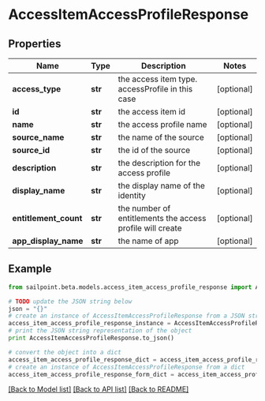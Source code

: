 # AccessItemAccessProfileResponse


## Properties
Name | Type | Description | Notes
------------ | ------------- | ------------- | -------------
**access_type** | **str** | the access item type. accessProfile in this case | [optional] 
**id** | **str** | the access item id | [optional] 
**name** | **str** | the access profile name | [optional] 
**source_name** | **str** | the name of the source | [optional] 
**source_id** | **str** | the id of the source | [optional] 
**description** | **str** | the description for the access profile | [optional] 
**display_name** | **str** | the display name of the identity | [optional] 
**entitlement_count** | **str** | the number of entitlements the access profile will create | [optional] 
**app_display_name** | **str** | the name of app | [optional] 

## Example

```python
from sailpoint.beta.models.access_item_access_profile_response import AccessItemAccessProfileResponse

# TODO update the JSON string below
json = "{}"
# create an instance of AccessItemAccessProfileResponse from a JSON string
access_item_access_profile_response_instance = AccessItemAccessProfileResponse.from_json(json)
# print the JSON string representation of the object
print AccessItemAccessProfileResponse.to_json()

# convert the object into a dict
access_item_access_profile_response_dict = access_item_access_profile_response_instance.to_dict()
# create an instance of AccessItemAccessProfileResponse from a dict
access_item_access_profile_response_form_dict = access_item_access_profile_response.from_dict(access_item_access_profile_response_dict)
```
[[Back to Model list]](../README.md#documentation-for-models) [[Back to API list]](../README.md#documentation-for-api-endpoints) [[Back to README]](../README.md)


